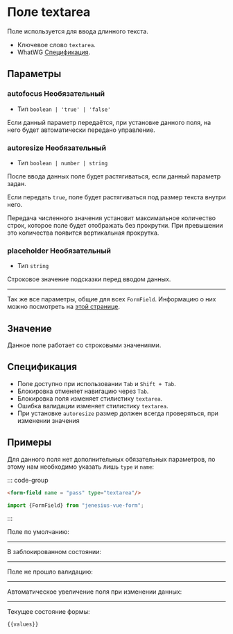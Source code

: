 <script setup>
import {FormField, Form, useFormValues} from '../../../src';

const form = new Form();
const values = useFormValues(form)

</script>

# Поле textarea

Поле используется для ввода длинного текста.

- Ключевое слово `textarea`.
- WhatWG [Спецификация](https://html.spec.whatwg.org/multipage/form-elements.html#the-textarea-element).

## Параметры

### autofocus <Badge type = "info">Необязательный</Badge>

- Тип `boolean | 'true' | 'false'`

Если данный параметр передаётся, при установке данного поля, на него будет автоматически передано управление.

### autoresize <Badge type = "info">Необязательный</Badge>
- Тип `boolean | number | string`

После ввода данных поле будет растягиваться, если данный параметр задан. 

Если передать `true`, поле будет
растягиваться под размер текста внутри него.

Передача численного значения установит максимальное количество
строк, которое поле будет отображать без прокрутки. При превышении это количества 
появится вертикальная прокрутка.

### placeholder <Badge type = "info">Необязательный</Badge>
- Тип `string`

Строковое значение подсказки перед вводом данных.

____ 

Так же все параметры, общие для всех `FormField`. Информацию о них можно посмотреть на [этой странице](./form-field.md#params).

## Значение

Данное поле работает со строковыми значениями.

## Спецификация

- Поле доступно при использовании `Tab` и `Shift + Tab`.
- Блокировка отменяет навигацию через `Tab`.
- Блокировка поля изменяет стилистику `textarea`.
- Ошибка валидации изменяет стилистику `textarea`.
- При установке `autoresize` размер должен всегда проверяться, при изменении
значения

## Примеры


Для данного поля нет дополнительных обязательных параметров, по этому нам необходимо
указать лишь `type` и `name`:

::: code-group

```html
<form-field name = "pass" type="textarea"/>
```

```ts
import {FormField} from "jenesius-vue-form";

```

:::

Поле по умолчанию:
<FormField  type = "textarea" name = "description" label = "Введите описание" />

____

В заблокированном состоянии:
<FormField disabled type = "textarea" name = "description" label = "Заблокированное" />

____

Поле не прошло валидацию:
<FormField :errors = "['The password is too simple']" type = "textarea" name = "description" label = "С ошибкой" />

____

Автоматическое увеличение поля при изменении данных:
<FormField autoresize type = "textarea" name = "description" label = "Делаем больше" />


----
Текущее состояние формы:
```ts-vue
{{values}}
```